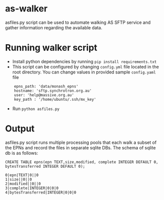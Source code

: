 # as-walker
asfiles.py script can be used to automate walking AS SFTP service and gather information regarding the available data.

# Running walker script
- Install python dependencies by running
`pip install requirements.txt `
- This script can be configured by changing `config.yml` file located in the root directory. You can change values in 
provided sample `config.yaml` file 
```
    epns_path: 'data/monash_epns'
    hostname: 'sftp.synchrotron.org.au'
    user: 'help@massive.org.au'
    key_path : '/home/ubuntu/.ssh/mx_key'
```
- Run `python asfiles.py`

# Output
asfiles.py script runs multiple processing pools that each walk a subset of the EPNs and record the files in separate sqlite DBs. The schema of sqlite db is as follows:

`CREATE TABLE epns(epn TEXT,size,modified, complete INTEGER DEFAULT 0, bytesTransferred INTEGER DEFAULT 0);`

```
0|epn|TEXT|0||0
1|size||0||0
2|modified||0||0
3|complete|INTEGER|0|0|0
4|bytesTransferred|INTEGER|0|0|0
```
